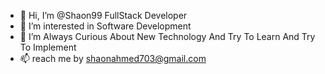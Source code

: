 - 👋 Hi, I’m @Shaon99 FullStack Developer
- 👀 I’m interested in Software Development
- 🌱 I’m Always Curious About New Technology And Try To Learn And Try To Implement 
- 📫 reach me by shaonahmed703@gmail.com

<!---
Shaon99/Shaon99 is a ✨ special ✨ repository because its `README.md` (this file) appears on your GitHub profile.
You can click the Preview link to take a look at your changes.
--->
